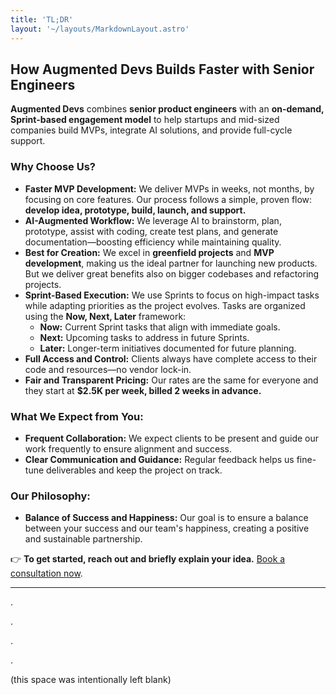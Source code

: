```yaml
---
title: 'TL;DR'
layout: '~/layouts/MarkdownLayout.astro'
---
```


## **How Augmented Devs Builds Faster with Senior Engineers**

**Augmented Devs** combines **senior product engineers** with an **on-demand, Sprint-based engagement model** to help startups and mid-sized companies build MVPs, integrate AI solutions, and provide full-cycle support.  

### **Why Choose Us?**
- **Faster MVP Development:** We deliver MVPs in weeks, not months, by focusing on core features. Our process follows a simple, proven flow: **develop idea, prototype, build, launch, and support.**  
- **AI-Augmented Workflow:** We leverage AI to brainstorm, plan, prototype, assist with coding, create test plans, and generate documentation—boosting efficiency while maintaining quality.  
- **Best for Creation:** We excel in **greenfield projects** and **MVP development**, making us the ideal partner for launching new products. But we deliver great benefits also on bigger codebases and refactoring projects.
- **Sprint-Based Execution:** We use Sprints to focus on high-impact tasks while adapting priorities as the project evolves. Tasks are organized using the **Now, Next, Later** framework:
    - **Now:** Current Sprint tasks that align with immediate goals.  
    - **Next:** Upcoming tasks to address in future Sprints.  
    - **Later:** Longer-term initiatives documented for future planning.  
- **Full Access and Control:** Clients always have complete access to their code and resources—no vendor lock-in.  
- **Fair and Transparent Pricing:** Our rates are the same for everyone and they start at **$2.5K per week, billed 2 weeks in advance.**  

### **What We Expect from You:**
- **Frequent Collaboration:** We expect clients to be present and guide our work frequently to ensure alignment and success.  
- **Clear Communication and Guidance:** Regular feedback helps us fine-tune deliverables and keep the project on track.

### **Our Philosophy:**
- **Balance of Success and Happiness:** Our goal is to ensure a balance between your success and our team's happiness, creating a positive and sustainable partnership.

👉 **To get started, reach out and briefly explain your idea.** [Book a consultation now](https://augmented-devs.com/start).

---




.



.


.


.

(this space was intentionally left blank)
